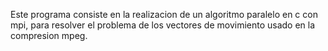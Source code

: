 Este programa consiste en la realizacion de un algoritmo paralelo en c con mpi, para resolver el problema de los vectores de movimiento usado en la compresion mpeg.